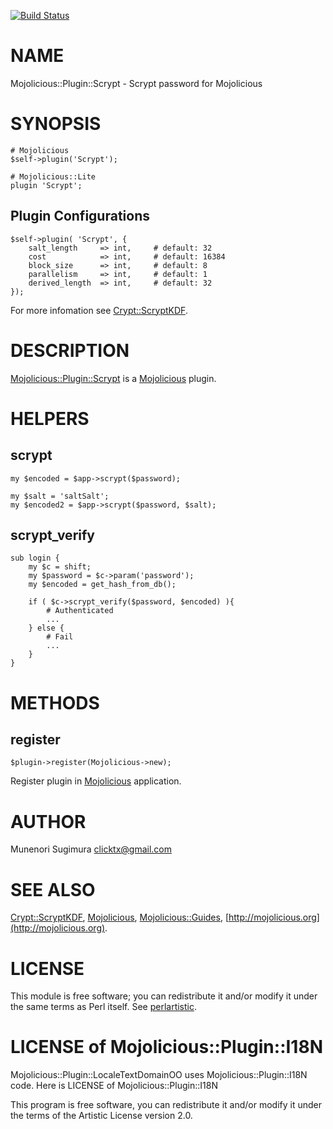 [![Build Status](https://travis-ci.org/clicktx/p5-Mojolicious-Plugin-Scrypt.svg?branch=master)](https://travis-ci.org/clicktx/p5-Mojolicious-Plugin-Scrypt)
# NAME

Mojolicious::Plugin::Scrypt - Scrypt password for Mojolicious

# SYNOPSIS

    # Mojolicious
    $self->plugin('Scrypt');

    # Mojolicious::Lite
    plugin 'Scrypt';

## Plugin Configurations

    $self->plugin( 'Scrypt', {
        salt_length     => int,     # default: 32
        cost            => int,     # default: 16384
        block_size      => int,     # default: 8
        parallelism     => int,     # default: 1
        derived_length  => int,     # default: 32
    });

For more infomation see [Crypt::ScryptKDF](https://metacpan.org/pod/Crypt::ScryptKDF).

# DESCRIPTION

[Mojolicious::Plugin::Scrypt](https://metacpan.org/pod/Mojolicious::Plugin::Scrypt) is a [Mojolicious](https://metacpan.org/pod/Mojolicious) plugin.

# HELPERS

## scrypt

    my $encoded = $app->scrypt($password);

    my $salt = 'saltSalt';
    my $encoded2 = $app->scrypt($password, $salt);

## scrypt\_verify

    sub login {
        my $c = shift;
        my $password = $c->param('password');
        my $encoded = get_hash_from_db();

        if ( $c->scrypt_verify($password, $encoded) ){
            # Authenticated
            ...
        } else {
            # Fail
            ...
        }
    }

# METHODS

## register

    $plugin->register(Mojolicious->new);

Register plugin in [Mojolicious](https://metacpan.org/pod/Mojolicious) application.

# AUTHOR

Munenori Sugimura <clicktx@gmail.com>

# SEE ALSO

[Crypt::ScryptKDF](https://metacpan.org/pod/Crypt::ScryptKDF), [Mojolicious](https://metacpan.org/pod/Mojolicious), [Mojolicious::Guides](https://metacpan.org/pod/Mojolicious::Guides), [http://mojolicious.org](http://mojolicious.org).

# LICENSE

This module is free software; you can redistribute it and/or
modify it under the same terms as Perl itself. See [perlartistic](https://metacpan.org/pod/perlartistic).

# LICENSE of Mojolicious::Plugin::I18N

Mojolicious::Plugin::LocaleTextDomainOO uses Mojolicious::Plugin::I18N code. Here is LICENSE of Mojolicious::Plugin::I18N

This program is free software, you can redistribute it and/or modify it under the terms of the Artistic License version 2.0.
